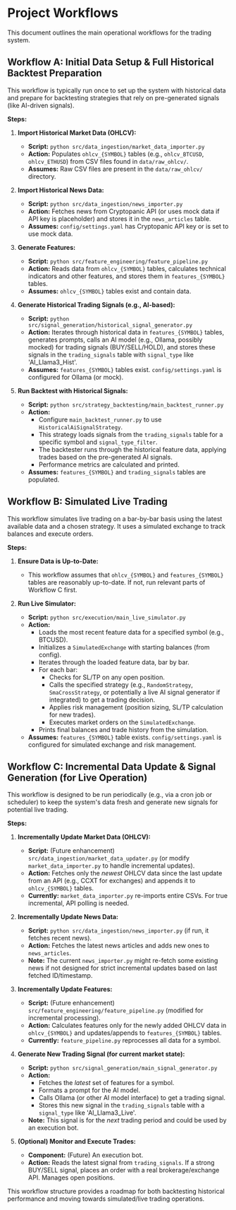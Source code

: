 # Project Workflows

This document outlines the main operational workflows for the trading system.

## Workflow A: Initial Data Setup & Full Historical Backtest Preparation

This workflow is typically run once to set up the system with historical data and prepare for backtesting strategies that rely on pre-generated signals (like AI-driven signals).

**Steps:**

1.  **Import Historical Market Data (OHLCV):**
    *   **Script:** `python src/data_ingestion/market_data_importer.py`
    *   **Action:** Populates `ohlcv_{SYMBOL}` tables (e.g., `ohlcv_BTCUSD`, `ohlcv_ETHUSD`) from CSV files found in `data/raw_ohlcv/`.
    *   **Assumes:** Raw CSV files are present in the `data/raw_ohlcv/` directory.

2.  **Import Historical News Data:**
    *   **Script:** `python src/data_ingestion/news_importer.py`
    *   **Action:** Fetches news from Cryptopanic API (or uses mock data if API key is placeholder) and stores it in the `news_articles` table.
    *   **Assumes:** `config/settings.yaml` has Cryptopanic API key or is set to use mock data.

3.  **Generate Features:**
    *   **Script:** `python src/feature_engineering/feature_pipeline.py`
    *   **Action:** Reads data from `ohlcv_{SYMBOL}` tables, calculates technical indicators and other features, and stores them in `features_{SYMBOL}` tables.
    *   **Assumes:** `ohlcv_{SYMBOL}` tables exist and contain data.

4.  **Generate Historical Trading Signals (e.g., AI-based):**
    *   **Script:** `python src/signal_generation/historical_signal_generator.py`
    *   **Action:** Iterates through historical data in `features_{SYMBOL}` tables, generates prompts, calls an AI model (e.g., Ollama, possibly mocked) for trading signals (BUY/SELL/HOLD), and stores these signals in the `trading_signals` table with `signal_type` like 'AI_Llama3_Hist'.
    *   **Assumes:** `features_{SYMBOL}` tables exist. `config/settings.yaml` is configured for Ollama (or mock).

5.  **Run Backtest with Historical Signals:**
    *   **Script:** `python src/strategy_backtesting/main_backtest_runner.py`
    *   **Action:**
        *   Configure `main_backtest_runner.py` to use `HistoricalAiSignalStrategy`.
        *   This strategy loads signals from the `trading_signals` table for a specific symbol and `signal_type_filter`.
        *   The backtester runs through the historical feature data, applying trades based on the pre-generated AI signals.
        *   Performance metrics are calculated and printed.
    *   **Assumes:** `features_{SYMBOL}` and `trading_signals` tables are populated.

## Workflow B: Simulated Live Trading

This workflow simulates live trading on a bar-by-bar basis using the latest available data and a chosen strategy. It uses a simulated exchange to track balances and execute orders.

**Steps:**

1.  **Ensure Data is Up-to-Date:**
    *   This workflow assumes that `ohlcv_{SYMBOL}` and `features_{SYMBOL}` tables are reasonably up-to-date. If not, run relevant parts of Workflow C first.

2.  **Run Live Simulator:**
    *   **Script:** `python src/execution/main_live_simulator.py`
    *   **Action:**
        *   Loads the most recent feature data for a specified symbol (e.g., BTCUSD).
        *   Initializes a `SimulatedExchange` with starting balances (from config).
        *   Iterates through the loaded feature data, bar by bar.
        *   For each bar:
            *   Checks for SL/TP on any open position.
            *   Calls the specified strategy (e.g., `RandomStrategy`, `SmaCrossStrategy`, or potentially a live AI signal generator if integrated) to get a trading decision.
            *   Applies risk management (position sizing, SL/TP calculation for new trades).
            *   Executes market orders on the `SimulatedExchange`.
        *   Prints final balances and trade history from the simulation.
    *   **Assumes:** `features_{SYMBOL}` table exists. `config/settings.yaml` is configured for simulated exchange and risk management.

## Workflow C: Incremental Data Update & Signal Generation (for Live Operation)

This workflow is designed to be run periodically (e.g., via a cron job or scheduler) to keep the system's data fresh and generate new signals for potential live trading.

**Steps:**

1.  **Incrementally Update Market Data (OHLCV):**
    *   **Script:** (Future enhancement) `src/data_ingestion/market_data_updater.py` (or modify `market_data_importer.py` to handle incremental updates).
    *   **Action:** Fetches only the *newest* OHLCV data since the last update from an API (e.g., CCXT for exchanges) and appends it to `ohlcv_{SYMBOL}` tables.
    *   **Currently:** `market_data_importer.py` re-imports entire CSVs. For true incremental, API polling is needed.

2.  **Incrementally Update News Data:**
    *   **Script:** `python src/data_ingestion/news_importer.py` (if run, it fetches recent news).
    *   **Action:** Fetches the latest news articles and adds new ones to `news_articles`.
    *   **Note:** The current `news_importer.py` might re-fetch some existing news if not designed for strict incremental updates based on last fetched ID/timestamp.

3.  **Incrementally Update Features:**
    *   **Script:** (Future enhancement) `src/feature_engineering/feature_pipeline.py` (modified for incremental processing).
    *   **Action:** Calculates features only for the newly added OHLCV data in `ohlcv_{SYMBOL}` and updates/appends to `features_{SYMBOL}` tables.
    *   **Currently:** `feature_pipeline.py` reprocesses all data for a symbol.

4.  **Generate New Trading Signal (for current market state):**
    *   **Script:** `python src/signal_generation/main_signal_generator.py`
    *   **Action:**
        *   Fetches the *latest* set of features for a symbol.
        *   Formats a prompt for the AI model.
        *   Calls Ollama (or other AI model interface) to get a trading signal.
        *   Stores this new signal in the `trading_signals` table with a `signal_type` like 'AI_Llama3_Live'.
    *   **Note:** This signal is for the *next* trading period and could be used by an execution bot.

5.  **(Optional) Monitor and Execute Trades:**
    *   **Component:** (Future) An execution bot.
    *   **Action:** Reads the latest signal from `trading_signals`. If a strong BUY/SELL signal, places an order with a real brokerage/exchange API. Manages open positions.

This workflow structure provides a roadmap for both backtesting historical performance and moving towards simulated/live trading operations.
